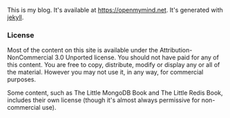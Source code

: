 This is my blog. It's available at <https://openmymind.net>. It's generated with [jekyll](https://github.com/mojombo/jekyll).

### License
Most of the content on this site is available under the Attribution-NonCommercial 3.0 Unported license. You should not have paid for any of this content. You are free to copy, distribute, modify or display any or all of the material. However you may not use it, in any way, for commercial purposes.

Some content, such as The Little MongoDB Book and The Little Redis Book, includes their own license (though it's almost always permissive for non-commercial use).
